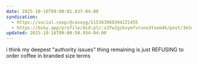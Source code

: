 ```yaml
---
date: 2025-10-16T09:00:01.837-04:00
syndication:
  - https://social.coop/@caseyg/115383969394221455
  - https://bsky.app/profile/did:plc:s3fw2giksymfvruno3tvem4k/post/3m3csuhtbca2h
updated: 2025-10-16T09:00:50.934-04:00
---
```


i think my deepest "authority issues" thing remaining is just REFUSING to order coffee in branded size terms
